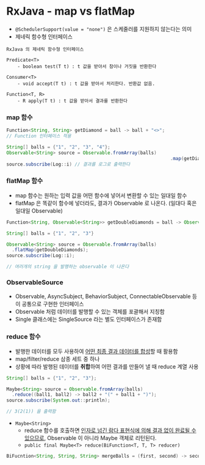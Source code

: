 # RxJava - map vs flatMap 

- `@SchedulerSupport(value = "none")` 은 스케줄러를 지원하지 않는다는 의미 
- 제네릭 함수형 인터페이스 



```
RxJava 의 제네릭 함수형 인터페이스 

Predicate<T> 
	- boolean test(T t) : t 값을 받아서 참이나 거짓을 반환한다 

Consumer<T>
	- void accept(T t) : t 값을 받아서 처리한다. 반환값 없음. 
  
Function<T, R>
	- R apply(T t) : t 값을 받아서 결과를 반환한다 
```



### map 함수

```java
Function<String, String> getDiamond = ball -> ball + "<>"; 
// Function 인터페이스 적용 

String[] balls = {"1", "2", "3", "4"}; 
Observable<String> source = Observable.fromArray(balls)
															.map(getDiamond); 
source.subscribe(Log::i) // 결과를 로그로 출력한다 
```



### flatMap 함수 

- map 함수는 원하는 입력 값을 어떤 함수에 넣어서 변환할 수 있는 일대일 함수 
- flatMap 은 똑같이 함수에 넣더라도, 결과가 Observable 로 나온다. (일대다 혹은 일대일 Observable)



```java
Function<String, Observable<String>> getDoubleDiamonds = ball -> Observable.just(ball + "<>", ball + "<>"); 

String[] balls = {"1", "2", "3"}

Observable<String> source = Observable.fromArray(balls)
  .flatMap(getDoubleDiamonds); 
source.subscribe(Log::i); 

// 여러개의 string 을 발행하는 observable 이 나온다 
```



### ObservableSource 

- Observable, AsyncSubject, BehaviorSubject, ConnectableObservable 등이 공통으로 구현한 인터페이스 
- Observable 처럼 데이터를 발행할 수 있는 객체를 포괄해서 지칭함 
- Single 클래스에는 SingleSource 라는 별도 인터페이스가 존재함 



### reduce 함수 

- 발행한 데이터를 모두 사용하여 <u>어떤 최종 결과 데이터를 합성</u>할 때 활용함 
- map/filter/reduce 삼종 세트 중 하나 
- 상황에 따라 발행된 데이터를 **취합**하여 어떤 결과를 만들어 낼 때 reduce 계열 사용 



```java
String[] balls = {"1", "2", "3"}; 

Maybe<String> source = Observable.fromArray(balls)
  .reduce((ball1, ball2) -> ball2 + "(" + ball1 + ")"); 
source.subscribe(System.out::println); 

// 3(2(1)) 을 출력함
```



- `Maybe<String>` 
  - reduce 함수를 호출하면 <u>인자로 넘긴 람다 표현식에 의해 결과 없이 완료될 수 있으므로</u>, Observable 이 아니라 Maybe 객체로 리턴된다. 
  - `public final Maybe<T> reduce(BiFunction<T, T, T> reducer)` 



```java
BiFucntion<String, String, String> mergeBalls = (first, second) -> second + "[" + first + "]"
```



